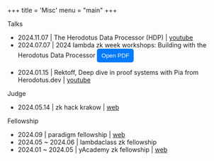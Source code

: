 +++
title = 'Misc'
menu = "main"
+++

Talks

- 2024.11.07 | The Herodotus Data Processor (HDP) | [youtube](https://youtu.be/s7yBYZ50mVk?si=hj2isMxoEqWHNQFd)
- 2024.07.07 | 2024 lambda zk week workshops: Building with the Herodotus Data Processor
  <!-- Button to open PDF -->
  <button id="toggleButton" onclick="togglePDF()">Open PDF</button>

<!-- Container for embedded PDF -->
<div id="pdfContainer" style="display:none; margin-top: 10px;">
  <iframe id="pdfFrame" src="/pdf/lambda_zk_week.pdf" width="100%" height="500px"></iframe>
</div>

<script>
  function togglePDF() {
    var container = document.getElementById('pdfContainer');
    var button = document.getElementById('toggleButton');
    if (container.style.display === 'block') {
      container.style.display = 'none';
      button.innerText = 'Open PDF';
    } else {
      container.style.display = 'block';
      button.innerText = 'Close PDF';
    }
  }
</script>

<style>
  #toggleButton {
    background-color: #007bff;
    color: white;
    border: none;
    padding: 8px 10px;
    border-radius: 5px;
    cursor: pointer;
  }
  #toggleButton:hover {
    background-color: #0056b3;
  }
</style>

- 2024.01.15 | Rektoff, Deep dive in proof systems with Pia from Herodotus.dev | [youtube](https://www.youtube.com/watch?v=2GHI0Y92Vfg)

Judge

- 2024.05.14 | zk hack krakow | [web](https://www.zkkrakow.com/)

Fellowship

- 2024.09 | paradigm fellowship | [web](https://www.paradigm.xyz/2024/06/paradigm-fellowship-2024)
- 2024.05 ~ 2024.06 | lambdaclass zk fellowship
- 2024.01 ~ 2024.05 | yAcademy zk fellowship | [web](https://zblock2.xyz/)
